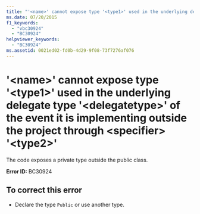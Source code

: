```yaml
---
title: "'<name>' cannot expose type '<type1>' used in the underlying delegate type '<delegatetype>' of the event it is implementing outside the project through <specifier> '<type2>'"
ms.date: 07/20/2015
f1_keywords: 
  - "vbc30924"
  - "BC30924"
helpviewer_keywords: 
  - "BC30924"
ms.assetid: 0021ed02-fd0b-4d29-9f08-73f7276af076
---
```

# '\<name>' cannot expose type '\<type1>' used in the underlying delegate type '\<delegatetype>' of the event it is implementing outside the project through \<specifier> '\<type2>'
The code exposes a private type outside the public class.  
  
 **Error ID:** BC30924  
  
## To correct this error  
  
-   Declare the type `Public` or use another type.